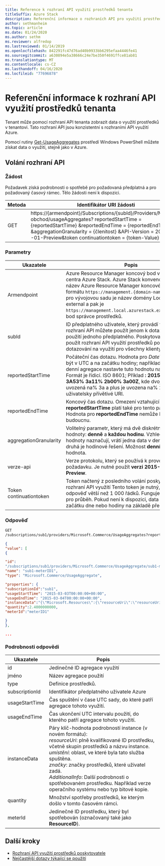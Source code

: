 ```yaml
---
title: Reference k rozhraní API využití prostředků tenanta
titleSuffix: Azure Stack
description: Referenční informace o rozhraních API pro využití prostředků, které načítají informace o využití centra Azure Stack.
author: sethmanheim
ms.topic: article
ms.date: 01/24/2020
ms.author: sethm
ms.reviewer: alfredop
ms.lastreviewed: 01/14/2019
ms.openlocfilehash: 842291fc47d76ad40b9933bb6295efaa4446fe41
ms.sourcegitcommit: a630894e5a38666c24e7be350f4691ffce81ab81
ms.translationtype: MT
ms.contentlocale: cs-CZ
ms.lasthandoff: 04/16/2020
ms.locfileid: "77696878"
---
```

# <a name="tenant-resource-usage-api-reference"></a>Referenční informace k rozhraní API využití prostředků tenanta

Tenant může pomocí rozhraní API tenanta zobrazit data o využití prostředků v tenantovi. Tato rozhraní API jsou konzistentní s rozhraními API využití Azure.

Pomocí rutiny [Get-UsageAggregates](/powershell/module/azurerm.usageaggregates/get-usageaggregates) prostředí Windows PowerShell můžete získat data o využití, stejně jako v Azure.

## <a name="api-call"></a>Volání rozhraní API

### <a name="request"></a>Žádost

Požadavek získá podrobnosti o spotřebě pro požadovaná předplatná a pro požadovaný časový rámec. Tělo žádosti není k dispozici.

| **Metoda** | **Identifikátor URI žádosti** |
| --- | --- |
| GET |https://{armendpoint}/Subscriptions/{subId}/Providers/Microsoft. obchod/usageAggregates? reportedStartTime = {reportedStartTime} &reportedEndTime = {reportedEndTime} &aggregationGranularity = {členitost} &API-Version = 2015-06 -01-Preview&token continuationtoken = {token-Value} |

### <a name="parameters"></a>Parametry

| **Ukazatele** | **Popis** |
| --- | --- |
| Armendpoint |Azure Resource Manager koncový bod vašeho prostředí centra Azure Stack. Azure Stack konvence centra je název Azure Resource Manager koncového bodu ve formátu `https://management.{domain-name}`. Například pro vývojovou sadu je název domény Local. azurestack. external a pak je `https://management.local.azurestack.external`koncový bod správce prostředků. |
| subId |ID předplatného uživatele, který provádí volání. Toto rozhraní API můžete použít jenom k dotazování na použití jednoho předplatného. Poskytovatelé můžou použít rozhraní API využití prostředků poskytovatele k dotazování na využití pro všechny klienty. |
| reportedStartTime |Počáteční čas dotazu. Hodnota pro *DateTime* by měla být v UTC a na začátku hodiny; například 13:00. U denní agregace nastavte tuto hodnotu na půlnoc UTC. Formát je řídicí. ISO 8601; Příklad **: 2015-06-16T18% 3A53% 3a11% 2b00% 3a00Z**, kde dvojtečka je uvozená na% 3a a plus je uvozena na% 2b, aby bylo uživatelsky přívětivé URI. |
| reportedEndTime |Koncový čas dotazu. Omezení vztahující se na **reportedStartTime** platí také pro tento parametr. Hodnota pro **reportedEndTime** nemůže být v budoucnu. |
| aggregationGranularity |Volitelný parametr, který má dvě diskrétní možné hodnoty: **denně** a **každou hodinu**. Vzhledem k tomu, že hodnoty naznačují, vrátí jedna data v denní členitosti a druhá je hodinové řešení. Možnost **denní** je výchozí hodnota. |
| verze-api |Verze protokolu, který se používá k provedení tohoto požadavku. Je nutné použít **verzi 2015-06-01-Preview**. |
| Token continuationtoken |Token načtený z posledního volání poskytovatele rozhraní API využití Tento token je nutný, pokud je odpověď větší než 1 000 řádků. Funguje jako záložka pro průběh. Pokud není k dispozici, data se načítají od začátku dne nebo hodiny na základě předané členitosti. |

### <a name="response"></a>Odpověď

```html
GET
/subscriptions/sub1/providers/Microsoft.Commerce/UsageAggregates?reportedStartTime=reportedStartTime=2014-05-01T00%3a00%3a00%2b00%3a00&reportedEndTime=2015-06-01T00%3a00%3a00%2b00%3a00&aggregationGranularity=Daily&api-version=1.0
```

```json
{
"value": [
{

"id":
"/subscriptions/sub1/providers/Microsoft.Commerce/UsageAggregate/sub1-meterID1",
"name": "sub1-meterID1",
"type": "Microsoft.Commerce/UsageAggregate",

"properties": {
"subscriptionId":"sub1",
"usageStartTime": "2015-03-03T00:00:00+00:00",
"usageEndTime": "2015-03-04T00:00:00+00:00",
"instanceData":"{\"Microsoft.Resources\":{\"resourceUri\":\"resourceUri1\",\"location\":\"Alaska\",\"tags\":null,\"additionalInfo\":null}}",
"quantity":2.4000000000,
"meterId":"meterID1"

}
},

...
```

### <a name="response-details"></a>Podrobnosti odpovědi

| **Ukazatele** | **Popis** |
| --- | --- |
| id |Jedinečné ID agregace využití |
| jméno |Název agregace použití |
| type |Definice prostředků. |
| subscriptionId |Identifikátor předplatného uživatele Azure |
| usageStartTime |Čas spuštění v čase UTC sady, do které patří agregace tohoto využití. |
| usageEndTime |Čas ukončení UTC intervalu použití, do kterého patří agregace tohoto využití. |
| instanceData |Páry klíč-hodnota podrobností instance (v novém formátu):<br>  *resourceUri*: plně kvalifikované ID prostředku, včetně skupin prostředků a názvu instance. <br>  *umístění*: oblast, ve které byla tato služba spuštěna. <br>  *značky*: značky prostředků, které uživatel zadá. <br>  *AdditionalInfo*: Další podrobnosti o spotřebovaném prostředku. Například verze operačního systému nebo typ bitové kopie. |
| quantity |Množství spotřeby prostředků, ke kterým došlo v tomto časovém rámci. |
| meterId |Jedinečné ID prostředku, který byl spotřebován (označovaný také jako **ResourceID**). |

## <a name="next-steps"></a>Další kroky

- [Rozhraní API využití prostředků poskytovatele](azure-stack-provider-resource-api.md)
- [Nejčastější dotazy týkající se použití](azure-stack-usage-related-faq.md)
